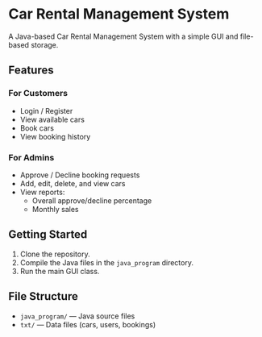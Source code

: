 # Car Rental Management System

A Java-based Car Rental Management System with a simple GUI and file-based storage.

## Features

### For Customers

- Login / Register
- View available cars
- Book cars
- View booking history

### For Admins

- Approve / Decline booking requests
- Add, edit, delete, and view cars
- View reports:
  - Overall approve/decline percentage
  - Monthly sales

## Getting Started

1. Clone the repository.
2. Compile the Java files in the `java_program` directory.
3. Run the main GUI class.

## File Structure

- `java_program/` — Java source files
- `txt/` — Data files (cars, users, bookings)